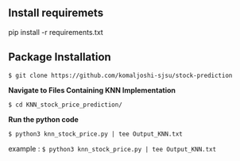 ## Install requiremets

pip install -r requirements.txt

## Package Installation

`$ git clone https://github.com/komaljoshi-sjsu/stock-prediction`


**Navigate to Files Containing KNN Implementation**

`$ cd KNN_stock_price_prediction/`

**Run the python code**

`$ python3 knn_stock_price.py | tee Output_KNN.txt`

example : `$ python3 knn_stock_price.py | tee Output_KNN.txt`


